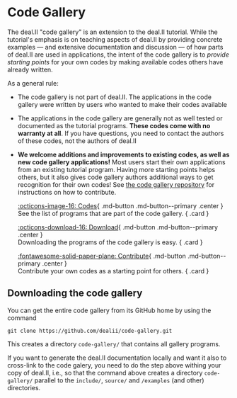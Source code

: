 Code Gallery
=============

The deal.II "code gallery" is an extension to the deal.II tutorial. 
While the tutorial's emphasis is on teaching aspects of deal.II by providing concrete examples — 
and extensive documentation and discussion — 
of how parts of deal.II are used in applications, 
the intent of the code gallery is to *provide starting points* for your own codes 
by making available codes others have already written. 

As a general rule:

* The code gallery is not part of deal.II. 
  The applications in the code gallery were written by users 
  who wanted to make their codes available
* The applications in the code gallery are generally 
  not as well tested or documented as the tutorial programs.
  **These codes come with no warranty at all**.
  If you have questions, you need to contact the authors of these codes, not the authors of deal.II
* **We welcome additions and improvements to existing codes, 
  as well as new code gallery applications!** 
  Most users start their own applications from an existing tutorial program.
  Having more starting points helps others, 
  but it also gives code gallery authors additional ways to get recognition for their own codes! 
  See [the code gallery repository](https://github.com/dealii/code-gallery) for instructions on how to contribute.


  <div class="grid" markdown>
  
  [:octicons-image-16: Codes](https://dealii.org/developer/doxygen/deal.II/CodeGallery.html){ .md-button .md-button--primary .center }<br>
  See the list of programs that are part of the code gallery. 
  { .card }
  
  [:octicons-download-16: Download](#downloading-the-code-gallery){ .md-button .md-button--primary .center }<br>
  Downloading the programs of the code gallery is easy. 
  { .card }
  
  [:fontawesome-solid-paper-plane: Contribute](https://github.com/dealii/code-gallery){ .md-button .md-button--primary .center }<br>
  Contribute your own codes as a starting point for others. 
  { .card }
  
  
  </div>


Downloading the code gallery
----------------------------

You can get the entire code gallery from its GitHub home by using the command 

```
git clone https://github.com/dealii/code-gallery.git
```

This creates a directory `code-gallery/` that contains all gallery programs.

If you want to generate the deal.II documentation locally
and want it also to cross-link to the code galery, you need to do the step above withing your copy of deal.II, 
i.e., so that the command above creates a directory `code-gallery/`
parallel to the `include/`, `source/` and `/examples` (and other) directories.